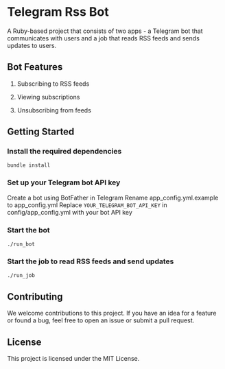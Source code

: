

# Telegram Rss Bot

A Ruby-based project that consists of two apps - a Telegram bot that communicates with users and a job that reads RSS feeds and sends updates to users.

## Bot Features

 1. Subscribing to RSS feeds

 2. Viewing subscriptions

 1. Unsubscribing from feeds

## Getting Started

### Install the required dependencies

    bundle install

### Set up your Telegram bot API key

Create a bot using BotFather in Telegram
Rename app_config.yml.example to app_config.yml
Replace `YOUR_TELEGRAM_BOT_API_KEY` in config/app_config.yml with your bot API key

### Start the bot

    ./run_bot

### Start the job to read RSS feeds and send updates

    ./run_job

## Contributing

We welcome contributions to this project. If you have an idea for a feature or found a bug, feel free to open an issue or submit a pull request.

## License

This project is licensed under the MIT License.